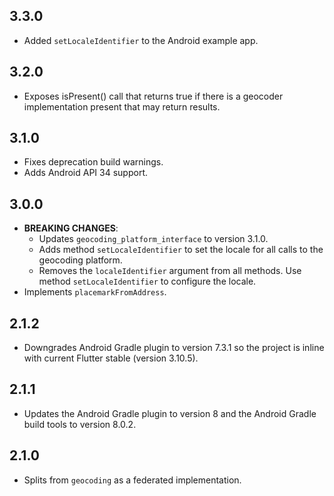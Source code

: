 ## 3.3.0

  * Added `setLocaleIdentifier` to the Android example app.

## 3.2.0

  * Exposes isPresent() call that returns true if there is a geocoder implementation present that may return results.

## 3.1.0

  * Fixes deprecation build warnings. 
  * Adds Android API 34 support.

## 3.0.0

* **BREAKING CHANGES**:
  * Updates `geocoding_platform_interface` to version 3.1.0.
  * Adds method `setLocaleIdentifier` to set the locale for all calls to the geocoding platform.
  * Removes the `localeIdentifier` argument from all methods. Use method `setLocaleIdentifier` to configure the locale.
* Implements `placemarkFromAddress`.

## 2.1.2

* Downgrades Android Gradle plugin to version 7.3.1 so the project is inline with current Flutter stable (version 3.10.5).

## 2.1.1

* Updates the Android Gradle plugin to version 8 and the Android Gradle build tools to version 8.0.2.

## 2.1.0

* Splits from `geocoding` as a federated implementation.